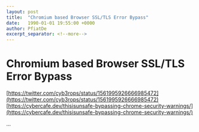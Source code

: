 ```yaml
---
layout: post
title:  "Chromium based Browser SSL/TLS Error Bypass"
date:   1990-01-01 19:55:00 +0000
author: PfiatDe
excerpt_separator: <!--more-->
---
```


# Chromium based Browser SSL/TLS Error Bypass
[https://twitter.com/cyb3rops/status/1561995926666985472](https://twitter.com/cyb3rops/status/1561995926666985472)
[https://cybercafe.dev/thisisunsafe-bypassing-chrome-security-warnings/](https://cybercafe.dev/thisisunsafe-bypassing-chrome-security-warnings/)

...
<!--more-->
